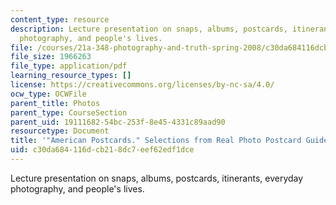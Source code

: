 ```yaml
---
content_type: resource
description: Lecture presentation on snaps, albums, postcards, itinerants, everyday
  photography, and people's lives.
file: /courses/21a-348-photography-and-truth-spring-2008/c30da684116dcb218dc7eef62edf1dce_MIT21A_348S08_postcards.pdf
file_size: 1966263
file_type: application/pdf
learning_resource_types: []
license: https://creativecommons.org/licenses/by-nc-sa/4.0/
ocw_type: OCWFile
parent_title: Photos
parent_type: CourseSection
parent_uid: 19111682-54bc-253f-8e45-4331c89aad90
resourcetype: Document
title: '"American Postcards." Selections from Real Photo Postcard Guide.'
uid: c30da684-116d-cb21-8dc7-eef62edf1dce
---
```

Lecture presentation on snaps, albums, postcards, itinerants, everyday photography, and people's lives.